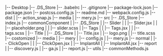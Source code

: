 |-- Desktop
    |-- .DS_Store
    |-- .babelrc
    |-- .gitignore
    |-- package-lock.json
    |-- package.json
    |-- postcss.config.js
    |-- readme.md
    |-- webpack.config.js
    |-- dist
    |   |-- action_snap.js
    |-- media
    |   |-- mery.js
    |-- src
        |-- .DS_Store
        |-- index.js
        |-- commonComponent
        |   |-- .DS_Store
        |   |-- Slider
        |   |   |-- Slider.jsx
        |   |   |-- placeholder.png
        |   |   |-- slider.scss
        |   |-- Tags
        |   |   |-- Tags.jsx
        |   |   |-- tags.scss
        |   |-- Title
        |       |-- .DS_Store
        |       |-- Title.jsx
        |       |-- logo.png
        |       |-- title.scss
        |-- costomized
        |-- media
        |   |-- mery
        |       |-- config.js
        |       |-- mery.js
        |-- normal
        |   |-- ClickOpen
        |   |   |-- ClickOpen.jsx
        |   |-- ImplantAll
        |       |-- ImplantAll.jsx
        |-- report
        |   |-- discovery.js
        |   |-- ga.js
        |   |-- report.js
        |-- utils
            |-- commonMethods.js
